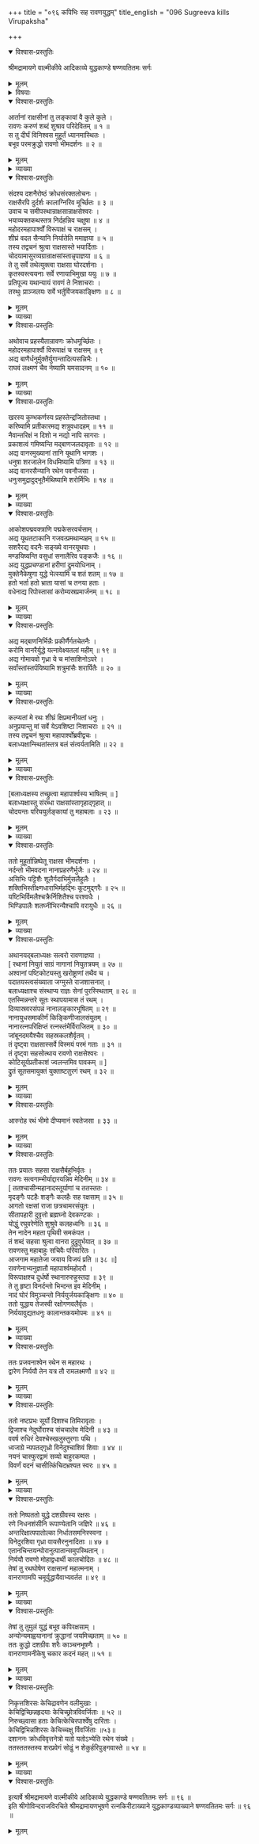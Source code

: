 +++
title = "०९६ कपिभिः सह रावणयुद्धम्"
title_english = "096 Sugreeva kills Virupaksha"

+++

<details open><summary>विश्वास-प्रस्तुतिः</summary>

श्रीमद्रामायणे वाल्मीकीये आदिकाव्ये युद्धकाण्डे षण्णवतितमः सर्गः
</details>

<details><summary>मूलम्</summary>

श्रीमद्रामायणे वाल्मीकीये आदिकाव्ये युद्धकाण्डे षण्णवतितमः सर्गः
</details>

<details><summary>विषयाः</summary>

राक्षसीगणविलापश्रवणरुष्टेनरावणेन राक्षसान्प्रतिसंनाहनचोदनपूर्वकं स्वप्रतापप्रशंस -नेन रामादिवधप्रतिज्ञानम् ॥ १ ॥ तथा महापार्श्वादिभिःसह रथाधिरोहणेनरणधरणिंगतेनतेन बाणगणैर्वानरगणविदारणम् ॥ २ ॥

</details>

<details open><summary>विश्वास-प्रस्तुतिः</summary>

आर्तानां राक्षसीनां तु लङ्कायां वै कुले कुले ।  
रावणः करुणं शब्दं शुश्राव परिदेवितम् ॥ १ ॥  
स तु दीर्घं विनिश्वस मुहूर्तं ध्यानमास्थितः ।  
बभूव परमक्रुद्धो रावणो भीमदर्शनः ॥ २ ॥
</details>

<details><summary>मूलम्</summary>

आर्तानां राक्षसीनां तु लङ्कायां वै कुले कुले ।  
रावणः करुणं शब्दं शुश्राव परिदेवितम् ॥ १ ॥  
स तु दीर्घं विनिश्वस मुहूर्तं ध्यानमास्थितः ।  
बभूव परमक्रुद्धो रावणो भीमदर्शनः ॥ २ ॥
</details>

<details><summary>व्याख्या</summary>

अथ रावणिनिर्याणं – आर्तानामित्यादि । परिदेवितं परिदेवितरूपं शब्दम् ॥ १-२ ॥
</details>

<details open><summary>विश्वास-प्रस्तुतिः</summary>

संदश्य दशनैरोष्ठं क्रोधसंरक्तलोचनः ।  
राक्षसैरपि दुर्दर्शः कालाग्निरिव मूर्च्छितः ॥ ३ ॥  
उवाच च समीपस्थान्राक्षसान्राक्षसेश्वरः ।  
भयाव्यक्तकथस्तत्र निर्दहन्निव चक्षुषा ॥ ४ ॥  
महोदरमहापार्श्वों विरूपाक्षं च राक्षसम् ।  
शीघ्रं वदत सैन्यानि निर्यातेति ममाज्ञया ॥ ५ ॥  
तस्य तद्वचनं श्रुत्वा राक्षसास्ते भयार्दिताः ।  
चोदयामासुरव्यग्रान्राक्षसांस्तान्नृपाज्ञया ॥ ६ ॥  
ते तु सर्वे तथेत्युक्त्वा राक्षसा घोरदर्शनाः ।  
कृतस्वस्त्ययनाः सर्वे रणायाभिमुखा ययुः ॥ ७ ॥  
प्रतिपूज्य यथान्यायं रावणं ते निशाचराः ।  
तस्थुः प्राञ्जलयः सर्वे भर्तुर्विजयकाङ्क्षिणः ॥ ८ ॥
</details>

<details><summary>मूलम्</summary>

संदश्य दशनैरोष्ठं क्रोधसंरक्तलोचनः ।  
राक्षसैरपि दुर्दर्शः कालाग्निरिव मूर्च्छितः ॥ ३ ॥  
उवाच च समीपस्थान्राक्षसान्राक्षसेश्वरः ।  
भयाव्यक्तकथस्तत्र निर्दहन्निव चक्षुषा ॥ ४ ॥  
महोदरमहापार्श्वों विरूपाक्षं च राक्षसम् ।  
शीघ्रं वदत सैन्यानि निर्यातेति ममाज्ञया ॥ ५ ॥  
तस्य तद्वचनं श्रुत्वा राक्षसास्ते भयार्दिताः ।  
चोदयामासुरव्यग्रान्राक्षसांस्तान्नृपाज्ञया ॥ ६ ॥  
ते तु सर्वे तथेत्युक्त्वा राक्षसा घोरदर्शनाः ।  
कृतस्वस्त्ययनाः सर्वे रणायाभिमुखा ययुः ॥ ७ ॥  
प्रतिपूज्य यथान्यायं रावणं ते निशाचराः ।  
तस्थुः प्राञ्जलयः सर्वे भर्तुर्विजयकाङ्क्षिणः ॥ ८ ॥
</details>

<details><summary>व्याख्या</summary>

संदृश्येत्यादिश्लोकत्रयमेकान्वयम् ॥ मूर्च्छितः अभिवृद्धः, कालाग्निरिव स्थितः । भयाव्यक्तकथः भयादव्यक्तवचनः । ममाज्ञया वदतेत्युवाचेत्यन्वयः । इमौ महोदरमहापार्श्वौ सचिवौ । पूर्वहतौ तु मत्तप्रमत्तापरपर्यायौ । रावणभ्रातरौ ॥ ३-८ ॥
</details>

<details open><summary>विश्वास-प्रस्तुतिः</summary>

अथोवाच प्रहस्यैतान्रावणः क्रोधमूर्च्छितः ।  
महोदरमहापार्श्वौ विरूपाक्षं च राक्षसम् ॥ ९  
अद्य बाणैर्धनुर्मुक्तैर्युगान्तादित्यसन्निभैः ।  
राघवं लक्ष्मणं चैव नेष्यामि यमसादनम् ॥ १० ॥
</details>

<details><summary>मूलम्</summary>

अथोवाच प्रहस्यैतान्रावणः क्रोधमूर्च्छितः ।  
महोदरमहापार्श्वौ विरूपाक्षं च राक्षसम् ॥ ९  
अद्य बाणैर्धनुर्मुक्तैर्युगान्तादित्यसन्निभैः ।  
राघवं लक्ष्मणं चैव नेष्यामि यमसादनम् ॥ १० ॥
</details>

<details><summary>व्याख्या</summary>

प्रहस्येति । शत्रुषु तृणीकारात् ॥ ९-१० ॥
</details>

<details open><summary>विश्वास-प्रस्तुतिः</summary>

खरस्य कुम्भकर्णस्य प्रहस्तेन्द्रजितोस्तथा ।  
करिष्यामि प्रतीकारमद्य शत्रुवधादहम् ॥ ११ ॥  
नैवान्तरिक्षं न दिशो न नद्यो नापि सागराः ।  
प्रकाशत्वं गमिष्यन्ति मद्बाणजलदावृताः ॥ १२ ॥  
अद्य वानरमुख्यानां तानि यूथानि भागशः ।  
धनुषा शरजालेन विधमिष्यामि पत्रिणा ॥ १३ ॥  
अद्य वानरसैन्यानि रथेन पवनौजसा ।  
धनुःसमुद्रादुद्भूतैर्मथिष्यामि शरोर्मिभिः ॥ १४ ॥
</details>

<details><summary>मूलम्</summary>

खरस्य कुम्भकर्णस्य प्रहस्तेन्द्रजितोस्तथा ।  
करिष्यामि प्रतीकारमद्य शत्रुवधादहम् ॥ ११ ॥  
नैवान्तरिक्षं न दिशो न नद्यो नापि सागराः ।  
प्रकाशत्वं गमिष्यन्ति मद्बाणजलदावृताः ॥ १२ ॥  
अद्य वानरमुख्यानां तानि यूथानि भागशः ।  
धनुषा शरजालेन विधमिष्यामि पत्रिणा ॥ १३ ॥  
अद्य वानरसैन्यानि रथेन पवनौजसा ।  
धनुःसमुद्रादुद्भूतैर्मथिष्यामि शरोर्मिभिः ॥ १४ ॥
</details>

<details><summary>व्याख्या</summary>

खरस्येत्यादिषु वधस्येति शेषः ॥ ११-१४ ॥
</details>

<details open><summary>विश्वास-प्रस्तुतिः</summary>

आकोशपद्मवक्त्राणि पद्मकेसरवर्चसाम् ।  
अद्य यूथतटाकानि गजवत्प्रमथाम्यहम् ॥ १५ ॥  
सशरैरद्य वदनैः सङ्ख्ये वानरयूथपाः ।  
मण्डयिष्यन्ति वसुधां सनालैरिव पङ्कजैः ॥ १६ ॥  
अद्य युद्धप्रचण्डानां हरीणां द्रुमयोधिनाम् ।  
मुक्तेनैकेषुणा युद्धे भेत्स्यामि च शतं शतम् ॥ १७ ॥  
हतो भर्ता हतो भ्राता यासां च तनया हताः ।  
वधेनाद्य रिपोस्तासां करोम्यस्रप्रमार्जनम् ॥ १८ ॥
</details>

<details><summary>मूलम्</summary>

आकोशपद्मवक्त्राणि पद्मकेसरवर्चसाम् ।  
अद्य यूथतटाकानि गजवत्प्रमथाम्यहम् ॥ १५ ॥  
सशरैरद्य वदनैः सङ्ख्ये वानरयूथपाः ।  
मण्डयिष्यन्ति वसुधां सनालैरिव पङ्कजैः ॥ १६ ॥  
अद्य युद्धप्रचण्डानां हरीणां द्रुमयोधिनाम् ।  
मुक्तेनैकेषुणा युद्धे भेत्स्यामि च शतं शतम् ॥ १७ ॥  
हतो भर्ता हतो भ्राता यासां च तनया हताः ।  
वधेनाद्य रिपोस्तासां करोम्यस्रप्रमार्जनम् ॥ १८ ॥
</details>

<details><summary>व्याख्या</summary>

आकोशपद्मवक्त्राणि ईषद्विकसितपद्मभूतवक्त्राणि । पद्मकेसरवर्चसां बानराणामिति शेषः । प्रमथामि प्रमथ्नामि । श्राभाव आर्षः ॥ १५–१८ ॥
</details>

<details open><summary>विश्वास-प्रस्तुतिः</summary>

अद्य मद्बाणनिर्भिन्नैः प्रकीर्णैर्गतचेतनैः ।  
करोमि वानरैर्युद्धे यत्नावेक्ष्यतलां महीम् ॥ १९ ॥  
अद्य गोमायवो गृध्रा ये च मांसाशिनोऽपरे ।  
सर्वांस्तांस्तर्पयिष्यामि शत्रुमांसैः शरार्पितैः ॥ २० ॥
</details>

<details><summary>मूलम्</summary>

अद्य मद्बाणनिर्भिन्नैः प्रकीर्णैर्गतचेतनैः ।  
करोमि वानरैर्युद्धे यत्नावेक्ष्यतलां महीम् ॥ १९ ॥  
अद्य गोमायवो गृध्रा ये च मांसाशिनोऽपरे ।  
सर्वांस्तांस्तर्पयिष्यामि शत्रुमांसैः शरार्पितैः ॥ २० ॥
</details>

<details><summary>व्याख्या</summary>

गतचेतनैः गतप्राणैः । यत्नावेक्ष्यतलामिति । नैरन्ध्र्येण भूमौ वानरान्पातयिष्यामीत्यर्थः ॥ १९-२० ॥
</details>

<details open><summary>विश्वास-प्रस्तुतिः</summary>

कल्प्यतां मे रथः शीघ्रं क्षिप्रमानीयतां धनुः ।  
अनुप्रयान्तु मां सर्वे येऽवशिष्टा निशाचराः ॥ २१ ॥  
तस्य तद्वचनं श्रुत्वा महापार्श्वोब्रवीद्वचः ।  
बलाध्यक्षान्स्थितांस्तत्र बलं संत्वर्यतामिति ॥ २२ ॥
</details>

<details><summary>मूलम्</summary>

कल्प्यतां मे रथः शीघ्रं क्षिप्रमानीयतां धनुः ।  
अनुप्रयान्तु मां सर्वे येऽवशिष्टा निशाचराः ॥ २१ ॥  
तस्य तद्वचनं श्रुत्वा महापार्श्वोब्रवीद्वचः ।  
बलाध्यक्षान्स्थितांस्तत्र बलं संत्वर्यतामिति ॥ २२ ॥
</details>

<details><summary>व्याख्या</summary>

कल्प्यतां आकल्प्यतां । अलंक्रियतामित्यर्थः ॥ २१-२२ ॥
</details>

<details open><summary>विश्वास-प्रस्तुतिः</summary>

\[बलाध्यक्षस्य तच्छ्रुत्वा महापार्श्वस्य भाषितम् ॥ \]  
बलाध्यक्षास्तु संरब्धा राक्षसांस्तागृहाद्गृहात् ॥  
चोदयन्तः परिययुर्लङ्कायां तु महाबलाः ॥ २३ ॥
</details>

<details><summary>मूलम्</summary>

\[बलाध्यक्षस्य तच्छ्रुत्वा महापार्श्वस्य भाषितम् ॥ \]  
बलाध्यक्षास्तु संरब्धा राक्षसांस्तागृहाद्गृहात् ॥  
चोदयन्तः परिययुर्लङ्कायां तु महाबलाः ॥ २३ ॥
</details>

<details><summary>व्याख्या</summary>

संरब्धा इति । पुनः पुनराह्वानेप्यनागमनात्कुपिताइत्यर्थः । परिययुः प्रतिरथ्यं ययुरित्यर्थः ॥ २३ ॥
</details>

<details open><summary>विश्वास-प्रस्तुतिः</summary>

ततो मुहूर्तान्निष्पेतू राक्षसा भीमदर्शनाः ।  
नर्दन्तो भीमवदना नानाप्रहरणैर्भुजैः ॥ २४ ॥  
असिभिः पट्टिशैः शूलैर्गदाभिर्मुसलैहुलैः ।  
शक्तिभिस्तीक्ष्णधाराभिर्महद्भिः कूटमुद्गरैः ॥ २५ ॥  
यष्टिभिर्विमलैश्चक्रैर्निशितैश्च परश्वधैः ।  
भिण्डिपालैः शतघ्नीभिरन्यैश्चापि वरायुधैः ॥ २६ ॥
</details>

<details><summary>मूलम्</summary>

ततो मुहूर्तान्निष्पेतू राक्षसा भीमदर्शनाः ।  
नर्दन्तो भीमवदना नानाप्रहरणैर्भुजैः ॥ २४ ॥  
असिभिः पट्टिशैः शूलैर्गदाभिर्मुसलैहुलैः ।  
शक्तिभिस्तीक्ष्णधाराभिर्महद्भिः कूटमुद्गरैः ॥ २५ ॥  
यष्टिभिर्विमलैश्चक्रैर्निशितैश्च परश्वधैः ।  
भिण्डिपालैः शतघ्नीभिरन्यैश्चापि वरायुधैः ॥ २६ ॥
</details>

<details><summary>व्याख्या</summary>

तत इत्यादिश्लोकत्रयमेकान्वयं । हुलैः द्विफलपत्राग्रायुधविशेषैः । हुलं द्विफलपत्रा इति वैजयन्ती । भुजैरित्याद्युपलक्षणे तृतीया ॥ २४-२६ ॥
</details>

<details open><summary>विश्वास-प्रस्तुतिः</summary>

अथानयद्बलाध्यक्षः सत्वरो रावणाज्ञया ।  
\[ रथानां नियुतं साग्रं नागानां नियुतत्रयम् ॥ २७ ॥  
अश्वानां पष्टिकोट्यस्तु खरोष्ट्राणां तथैव च ।  
पदातयस्त्वसंख्याता जग्मुस्ते राजशासनात् ।  
बलाध्यक्षाश्च संस्थाप्य राज्ञः सेनां पुरस्स्थिताम् ॥ २८ ॥  
एतस्मिन्नन्तरे सूतः स्थापयामास तं रथम् ।  
दिव्यास्रवरसंपन्नं नानालङ्कारभूषितम् ॥ २९ ॥  
नानायुधसमाकीर्णं किङ्किणीजालसंयुतम् ।  
नानारत्नपरिक्षिप्तं रत्नस्तंभैर्विराजितम् ॥ ३० ॥  
जांबूनदमयैश्चैव सहस्रकलशैर्वृतम् ।  
तं दृष्ट्वा राक्षसास्सर्वे विस्मयं परमं गताः ॥ ३१ ॥  
तं दृष्ट्वा सहसोत्थाय रावणो राक्षसेश्वरः ।  
कोटिसूर्यप्रतीकाशं ज्वलन्तमिव पावकम् ॥ \]  
द्रुतं सूतसमायुक्तं युक्ताष्टतुरगं रथम् ॥ ३२ ॥
</details>

<details><summary>मूलम्</summary>

अथानयद्बलाध्यक्षः सत्वरो रावणाज्ञया ।  
\[ रथानां नियुतं साग्रं नागानां नियुतत्रयम् ॥ २७ ॥  
अश्वानां पष्टिकोट्यस्तु खरोष्ट्राणां तथैव च ।  
पदातयस्त्वसंख्याता जग्मुस्ते राजशासनात् ।  
बलाध्यक्षाश्च संस्थाप्य राज्ञः सेनां पुरस्स्थिताम् ॥ २८ ॥  
एतस्मिन्नन्तरे सूतः स्थापयामास तं रथम् ।  
दिव्यास्रवरसंपन्नं नानालङ्कारभूषितम् ॥ २९ ॥  
नानायुधसमाकीर्णं किङ्किणीजालसंयुतम् ।  
नानारत्नपरिक्षिप्तं रत्नस्तंभैर्विराजितम् ॥ ३० ॥  
जांबूनदमयैश्चैव सहस्रकलशैर्वृतम् ।  
तं दृष्ट्वा राक्षसास्सर्वे विस्मयं परमं गताः ॥ ३१ ॥  
तं दृष्ट्वा सहसोत्थाय रावणो राक्षसेश्वरः ।  
कोटिसूर्यप्रतीकाशं ज्वलन्तमिव पावकम् ॥ \]  
द्रुतं सूतसमायुक्तं युक्ताष्टतुरगं रथम् ॥ ३२ ॥
</details>

<details><summary>व्याख्या</summary>

अथानयद्बलाध्यक्षः सर्वतो रावणाज्ञया । द्रुतं सूतसमायुक्तं युक्ताष्टतुरगं रथंमिति पाठः ॥ २७-३२ ॥
</details>

<details open><summary>विश्वास-प्रस्तुतिः</summary>

आरुरोह रथं भीमो दीप्यमानं स्वतेजसा ॥ ३३ ॥
</details>

<details><summary>मूलम्</summary>

आरुरोह रथं भीमो दीप्यमानं स्वतेजसा ॥ ३३ ॥
</details>

<details><summary>व्याख्या</summary>

आरुरोहेत्यर्धमेकं वाक्यम् ॥ भीमः रावणः ॥ ३३ ॥
</details>

<details open><summary>विश्वास-प्रस्तुतिः</summary>

ततः प्रयातः सहसा राक्षसैर्बहुभिर्वृतः ।  
रावणः सत्वगाम्भीर्याद्दारयन्निव मेदिनीम् ॥ ३४ ॥  
\[ ततश्चासीन्महानादस्तूर्याणां च ततस्ततः ।  
मृदङ्गैः पटहैः शङ्गैः कलहैः सह रक्षसाम् ॥ ३५ ॥  
आगतो रक्षसां राजा छत्रचामरसंयुतः ।  
सीतापहारी दुवृत्तो ब्रह्मघ्नो देवकण्टकः ।  
योद्धुं रघुवरेणेति शुश्रुवे कलहध्वनिः ॥ ३६ ॥  
तेन नादेन महता पृथिवी समकंपत ।  
तं शब्दं सहसा श्रुत्वा वानरा दुद्रुवुर्भयात् ॥ ३७ ॥  
रावणस्तु महाबाहुः सचिवैः परिवारितः ।  
आजगाम महातेजा जयाय विजयं प्रति ॥ ३८ ॥\]  
रावणेनाभ्यनुज्ञातौ महापार्श्वमहोदरौ ।  
विरूपाक्षश्च दुर्धर्षो स्थानारुरुहुस्तदा ॥ ३९ ॥  
ते तु हृष्टा विनर्दन्तो भिन्दन्त इव मेदिनीम् ।  
नादं घोरं विमुञ्चन्तो निर्ययुर्जयकाङ्क्षिणः ॥ ४० ॥  
ततो युद्धाय तेजस्वी रक्षोगणवलैर्वृतः ।  
निर्ययावुद्यतधनुः कालान्तकयमोपमः ॥ ४१ ॥
</details>

<details><summary>मूलम्</summary>

ततः प्रयातः सहसा राक्षसैर्बहुभिर्वृतः ।  
रावणः सत्वगाम्भीर्याद्दारयन्निव मेदिनीम् ॥ ३४ ॥  
\[ ततश्चासीन्महानादस्तूर्याणां च ततस्ततः ।  
मृदङ्गैः पटहैः शङ्गैः कलहैः सह रक्षसाम् ॥ ३५ ॥  
आगतो रक्षसां राजा छत्रचामरसंयुतः ।  
सीतापहारी दुवृत्तो ब्रह्मघ्नो देवकण्टकः ।  
योद्धुं रघुवरेणेति शुश्रुवे कलहध्वनिः ॥ ३६ ॥  
तेन नादेन महता पृथिवी समकंपत ।  
तं शब्दं सहसा श्रुत्वा वानरा दुद्रुवुर्भयात् ॥ ३७ ॥  
रावणस्तु महाबाहुः सचिवैः परिवारितः ।  
आजगाम महातेजा जयाय विजयं प्रति ॥ ३८ ॥\]  
रावणेनाभ्यनुज्ञातौ महापार्श्वमहोदरौ ।  
विरूपाक्षश्च दुर्धर्षो स्थानारुरुहुस्तदा ॥ ३९ ॥  
ते तु हृष्टा विनर्दन्तो भिन्दन्त इव मेदिनीम् ।  
नादं घोरं विमुञ्चन्तो निर्ययुर्जयकाङ्क्षिणः ॥ ४० ॥  
ततो युद्धाय तेजस्वी रक्षोगणवलैर्वृतः ।  
निर्ययावुद्यतधनुः कालान्तकयमोपमः ॥ ४१ ॥
</details>

<details><summary>व्याख्या</summary>

सत्त्वगाम्भीर्यात् बलातिशयात् ॥ ३४-४१ ॥
</details>

<details open><summary>विश्वास-प्रस्तुतिः</summary>

ततः प्रजवनाश्वेन रथेन स महारथः ।  
द्वारेण निर्ययौ तेन यत्र तौ रामलक्ष्मणौ ॥ ४२ ॥
</details>

<details><summary>मूलम्</summary>

ततः प्रजवनाश्वेन रथेन स महारथः ।  
द्वारेण निर्ययौ तेन यत्र तौ रामलक्ष्मणौ ॥ ४२ ॥
</details>

<details><summary>व्याख्या</summary>

द्वारेणेति । उत्तरद्वारेणेत्यर्थः ॥ ४२ ॥
</details>

<details open><summary>विश्वास-प्रस्तुतिः</summary>

ततो नष्टप्रभः सूर्यो दिशश्च तिमिरावृताः ।  
द्विजाश्च नेदुर्घोराश्च संचचालेव मेदिनी ॥ ४३ ॥  
ववर्ष रुधिरं देवश्चेस्खलुस्तुरगाः पथि ।  
ध्वजाग्रे न्यपतद्गृध्रो विनेदुश्चाशिवं शिवाः ॥ ४४ ॥  
नयनं चास्फुरद्वामं सव्यो बाहुरकम्पत ।  
विवर्णं वदनं चासीत्किंचिदभ्रश्यत स्वरः ॥ ४५ ॥
</details>

<details><summary>मूलम्</summary>

ततो नष्टप्रभः सूर्यो दिशश्च तिमिरावृताः ।  
द्विजाश्च नेदुर्घोराश्च संचचालेव मेदिनी ॥ ४३ ॥  
ववर्ष रुधिरं देवश्चेस्खलुस्तुरगाः पथि ।  
ध्वजाग्रे न्यपतद्गृध्रो विनेदुश्चाशिवं शिवाः ॥ ४४ ॥  
नयनं चास्फुरद्वामं सव्यो बाहुरकम्पत ।  
विवर्णं वदनं चासीत्किंचिदभ्रश्यत स्वरः ॥ ४५ ॥
</details>

<details><summary>व्याख्या</summary>

ततो नष्टप्रभ इत्यादिश्लोकचतुष्टयमेकान्वयम् ॥ ४३ – ४५ ॥
</details>

<details open><summary>विश्वास-प्रस्तुतिः</summary>

ततो निष्पततो युद्धे दशग्रीवस्य रक्षसः ।  
रणे निधनशंसीनि रूपाण्येतानि जज्ञिरे ॥ ४६ ॥  
अन्तरिक्षात्पपातोल्का निर्धातसमनिस्स्वना ।  
विनेदुरशिवा गृध्रा वायसैरनुनादिताः ॥ ४७ ॥  
एतानचिन्तयन्घोरानुत्पातान्समुपस्थितान् ।  
निर्ययौ रावणो मोहाद्वधार्थी कालचोदितः ॥ ४८ ॥  
तेषां तु रथघोषेण राक्षसानां महात्मनाम् ।  
वानराणामपि चमूर्युद्धायैवाभ्यवर्तत ॥ ४९ ॥
</details>

<details><summary>मूलम्</summary>

ततो निष्पततो युद्धे दशग्रीवस्य रक्षसः ।  
रणे निधनशंसीनि रूपाण्येतानि जज्ञिरे ॥ ४६ ॥  
अन्तरिक्षात्पपातोल्का निर्धातसमनिस्स्वना ।  
विनेदुरशिवा गृध्रा वायसैरनुनादिताः ॥ ४७ ॥  
एतानचिन्तयन्घोरानुत्पातान्समुपस्थितान् ।  
निर्ययौ रावणो मोहाद्वधार्थी कालचोदितः ॥ ४८ ॥  
तेषां तु रथघोषेण राक्षसानां महात्मनाम् ।  
वानराणामपि चमूर्युद्धायैवाभ्यवर्तत ॥ ४९ ॥
</details>

<details><summary>व्याख्या</summary>

रूपाणि दुर्निमित्तरूपाणि । ततः अनन्तरं । ततः उत्तरद्वारात् । निष्पततः निष्क्रमतः । सूर्यनष्टप्रभत्वादीनि रूपाणि जज्ञिर इतिसंबन्धः ॥ ४६-४९ ॥
</details>

<details open><summary>विश्वास-प्रस्तुतिः</summary>

तेषां तु तुमुलं युद्धं बभूव कपिरक्षसाम् ।  
अन्योन्यमाह्वयानानां क्रुद्धानां जयमिच्छताम् ॥ ५० ॥  
ततः कुद्धो दशग्रीवः शरैः काञ्चनभूषणैः ।  
वानराणामनीकेषु चकार कदनं महत् ॥ ५१ ॥
</details>

<details><summary>मूलम्</summary>

तेषां तु तुमुलं युद्धं बभूव कपिरक्षसाम् ।  
अन्योन्यमाह्वयानानां क्रुद्धानां जयमिच्छताम् ॥ ५० ॥  
ततः कुद्धो दशग्रीवः शरैः काञ्चनभूषणैः ।  
वानराणामनीकेषु चकार कदनं महत् ॥ ५१ ॥
</details>

<details><summary>व्याख्या</summary>

आह्वयानानां आह्वयमानानां स्पर्धया आह्वयतां । आगमशासनस्यानित्य -त्वान्मुगागमाभावः ॥ ५०–५१ ॥
</details>

<details open><summary>विश्वास-प्रस्तुतिः</summary>

निकृत्तशिरसः केचिद्रावणेन वलीमुखाः ।  
केचिद्विच्छिन्नहृदयाः केचिच्छ्रोत्रविवर्जिताः ॥ ५२ ॥  
निरुच्छ्वासा हताः केचित्केचिरपार्श्वेषु दारिताः ।  
केचिद्विभिन्नशिरसः केचिच्चक्षु र्विवर्जिताः ॥५३॥  
दशाननः क्रोधविवृत्तनेत्रो यतो यतोऽभ्येति रथेन संख्ये ।  
ततस्ततस्तस्य शरप्रवेगं सोढुं न शेकुर्हरिपुङ्गवास्ते ॥ ५४ ॥
</details>

<details><summary>मूलम्</summary>

निकृत्तशिरसः केचिद्रावणेन वलीमुखाः ।  
केचिद्विच्छिन्नहृदयाः केचिच्छ्रोत्रविवर्जिताः ॥ ५२ ॥  
निरुच्छ्वासा हताः केचित्केचिरपार्श्वेषु दारिताः ।  
केचिद्विभिन्नशिरसः केचिच्चक्षु र्विवर्जिताः ॥५३॥  
दशाननः क्रोधविवृत्तनेत्रो यतो यतोऽभ्येति रथेन संख्ये ।  
ततस्ततस्तस्य शरप्रवेगं सोढुं न शेकुर्हरिपुङ्गवास्ते ॥ ५४ ॥
</details>

<details><summary>व्याख्या</summary>

निकृत्तशिरस इत्यादिश्लोकद्वयम् ॥ ५२–५४ ॥
</details>

<details open><summary>विश्वास-प्रस्तुतिः</summary>

इत्यार्षे श्रीमद्रामायणे वाल्मीकीये आदिकाव्ये युद्धकाण्डे षण्णवतितमः सर्गः ॥ ९६ ॥  
इति श्रीगोविन्दराजविरचिते श्रीमद्रामायणभूषणे रत्नकिरीटाख्याने युद्धकाण्डव्याख्याने षण्णवतितमः सर्गः ॥ ९६ ॥
</details>

<details><summary>मूलम्</summary>

इत्यार्षे श्रीमद्रामायणे वाल्मीकीये आदिकाव्ये युद्धकाण्डे षण्णवतितमः सर्गः ॥ ९६ ॥  
इति श्रीगोविन्दराजविरचिते श्रीमद्रामायणभूषणे रत्नकिरीटाख्याने युद्धकाण्डव्याख्याने षण्णवतितमः सर्गः ॥ ९६ ॥
</details>

